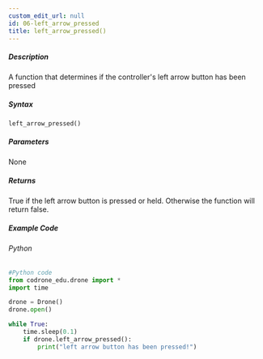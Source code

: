 ```yaml
---
custom_edit_url: null
id: 06-left_arrow_pressed
title: left_arrow_pressed()
---
```


##### Description

A function that determines if the controller's left arrow button has been pressed

##### Syntax
```left_arrow_pressed()```


##### Parameters

None

##### Returns

True if the left arrow button is pressed or held. Otherwise the function will return false.

##### Example Code
###### Python
```python
#Python code
from codrone_edu.drone import *
import time

drone = Drone()
drone.open()

while True:
    time.sleep(0.1)
    if drone.left_arrow_pressed():
        print("left arrow button has been pressed!")

```
